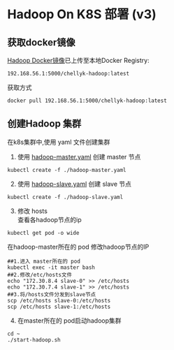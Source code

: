 # Hadoop On K8S 部署 (v3)

## 获取docker镜像
[Hadoop Docker镜像](../../../hadoopspark/demo_5-new_images/hadoop/)已上传至本地Docker Registry:
```
192.168.56.1:5000/chellyk-hadoop:latest  
```
获取方式
```
docker pull 192.168.56.1:5000/chellyk-hadoop:latest  
```

## 创建Hadoop 集群
在k8s集群中,使用 yaml 文件创建集群
1. 使用 [hadoop-master.yaml](./hadoop-master.yaml) 创建 master 节点
```
kubectl create -f ./hadoop-master.yaml
```
2. 使用 [hadoop-slave.yaml](./hadoop-slave.yaml) 创建 slave 节点
```
kubectl create -f ./hadoop-slave.yaml  
```
3. 修改 hosts  
查看各hadoop节点的ip
```
kubectl get pod -o wide
```
在hadoop-master所在的 pod 修改hadoop节点的IP
```
##1.进入 master所在的 pod
kubectl exec -it master bash
##2.修改/etc/hosts文件  
echo "172.30.8.4 slave-0" >> /etc/hosts
echo "172.30.7.4 slave-1" >> /etc/hosts
##3.将/hosts文件分发到slave节点
scp /etc/hosts slave-0:/etc/hosts
scp /etc/hosts slave-1:/etc/hosts
```
4. 在master所在的 pod启动hadoop集群
```
cd ~
./start-hadoop.sh
```  

